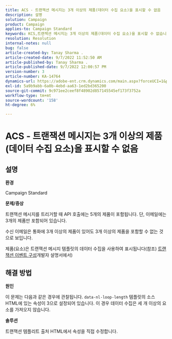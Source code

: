 ```yaml
---
title: ACS - 트랜잭션 메시지는 3개 이상의 제품(데이터 수집 요소)을 표시할 수 없음
description: 설명
solution: Campaign
product: Campaign
applies-to: Campaign Standard
keywords: KCS,트랜잭션 메시지는 3개 이상의 제품(데이터 수집 요소)을 표시할 수 없습니다.
resolution: Resolution
internal-notes: null
bug: false
article-created-by: Tanay Sharma .
article-created-date: 9/7/2022 11:52:50 AM
article-published-by: Tanay Sharma .
article-published-date: 9/7/2022 12:00:57 PM
version-number: 3
article-number: KA-14764
dynamics-url: https://adobe-ent.crm.dynamics.com/main.aspx?forceUCI=1&pagetype=entityrecord&etn=knowledgearticle&id=4e678f96-a32e-ed11-9db1-002248086735
exl-id: 5a9b9abb-6a0b-4ebd-aa63-1ed2bd365200
source-git-commit: 9c971ee2ceef8f48902d857145545ef173f3752a
workflow-type: tm+mt
source-wordcount: '158'
ht-degree: 6%

---
```


# ACS - 트랜잭션 메시지는 3개 이상의 제품(데이터 수집 요소)을 표시할 수 없음

## 설명


<b>환경</b>

Campaign Standard



<b>문제/증상</b>

트랜잭션 메시지를 트리거할 때 API 호출에는 5개의 제품이 포함됩니다. 단, 이메일에는 3개의 제품만 포함되어 있습니다.

수신 이메일은 통화에 3개 이상의 제품이 있어도 3개 이상의 제품을 포함할 수 없는 것으로 보입니다.

제품(요소)은 트랜잭션 메시지 템플릿의 데이터 수집을 사용하여 표시됩니다(참조) [트랜잭션 이벤트 구성](https://experienceleague.adobe.com/docs/campaign-standard/using/communication-channels/transactional-messaging/event-configuration/configuring-transactional-event.html?lang=en)개발자 설명서에서)


## 해결 방법


<b>원인</b>

이 문제는 다음과 같은 경우에 관찰됩니다. `data-nl-loop-length` 템플릿의 소스 HTML에 있는 속성이 3으로 설정되어 있습니다. 이 경우 데이터 수집은 세 개 이상의 요소를 가져오지 않습니다.



<b>솔루션</b>

트랜잭션 템플리트 출처 HTML에서 속성을 직접 수정합니다.
